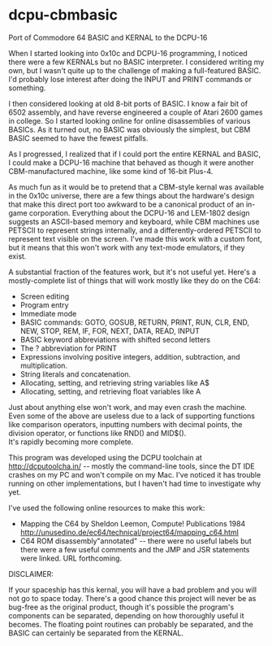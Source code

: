dcpu-cbmbasic
=============

Port of Commodore 64 BASIC and KERNAL to the DCPU-16

When I started looking into 0x10c and DCPU-16 programming, I noticed
there were a few KERNALs but no BASIC interpreter.  I considered
writing my own, but I wasn't quite up to the challenge of making a
full-featured BASIC.  I'd probably lose interest after doing the
INPUT and PRINT commands or something.

I then considered looking at old 8-bit ports of BASIC.  I know a
fair bit of 6502 assembly, and have reverse engineered a couple of
Atari 2600 games in college.  So I started looking online for online
disassemblies of various BASICs.  As it turned out, no BASIC was
obviously the simplest, but CBM BASIC seemed to have the fewest
pitfalls.

As I progressed, I realized that if I could port the entire KERNAL
and BASIC, I could make a DCPU-16 machine that behaved as though
it were another CBM-manufactured machine, like some kind of 16-bit
Plus-4.

As much fun as it would be to pretend that a CBM-style kernal was
available in the 0x10c universe, there are a few things about the
hardware's design that make this direct port too awkward to be a
canonical product of an in-game corporation.  Everything about the
DCPU-16 and LEM-1802 design suggests an ASCII-based memory and
keyboard, while CBM machines use PETSCII to represent strings
internally, and a differently-ordered PETSCII to represent text
visible on the screen.  I've made this work with a custom font,
but it means that this won't work with any text-mode emulators,
if they exist.  

A substantial fraction of the features work, but it's not useful
yet.  Here's a mostly-complete list of things that will work
mostly like they do on the C64:

* Screen editing
* Program entry
* Immediate mode
* BASIC commands: GOTO, GOSUB, RETURN, PRINT, RUN, CLR, END, 
                  NEW, STOP, REM, IF, FOR, NEXT, DATA, READ, INPUT
* BASIC keyword abbreviations with shifted second letters
* The ? abbreviation for PRINT
* Expressions involving positive integers, addition, subtraction,
  and multiplication.
* String literals and concatenation.
* Allocating, setting, and retrieving string variables like A$
* Allocating, setting, and retrieving float variables like A

Just about anything else won't work, and may even crash the machine.
Even some of the above are useless due to a lack of supporting
functions like comparison operators, inputting numbers with decimal
points, the division operator, or functions like RND() and MID$().  
It's rapidly becoming more complete.

This program was developed using the DCPU toolchain at
http://dcputoolcha.in/ -- mostly the command-line tools,
since the DT IDE crashes on my PC and won't compile on my Mac.
I've noticed it has trouble running on other implementations,
but I haven't had time to investigate why yet.

I've used the following online resources to make this work:

* Mapping the C64 by Sheldon Leemon, Compute! Publications 1984
   http://unusedino.de/ec64/technical/project64/mapping_c64.html
* C64 ROM disassembly"annotated" -- there were no useful labels
  but there were a few useful comments and the JMP and JSR statements
  were linked.
  URL forthcoming.

DISCLAIMER:

If your spaceship has this kernal, you will have a bad problem and
you will not go to space today.  There's a good chance this project
will never be as bug-free as the original product, though it's
possible the program's components can be separated, depending on
how thoroughly useful it becomes.  The floating point routines can
probably be separated, and the BASIC can certainly be separated
from the KERNAL.

